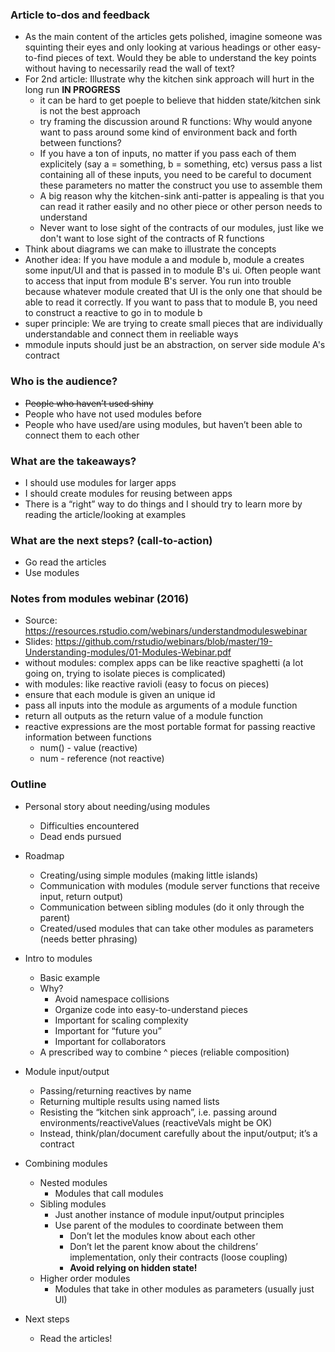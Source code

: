 ### Article to-dos and feedback

* As the main content of the articles gets polished, imagine someone was squinting their eyes and only looking at various headings or other easy-to-find pieces of text. Would they be able to understand the key points without having to necessarily read the wall of text?
* For 2nd article: Illustrate why the kitchen sink approach will hurt in the long run __IN PROGRESS__
    + it can be hard to get poeple to believe that hidden state/kitchen sink is not the best approach
    + try framing the discussion around R functions: Why would anyone want to pass around some kind of environment back and forth between functions?
    + If you have a ton of inputs, no matter if you pass each of them explicitely (say a = something, b = something, etc) versus pass a list containing all of these inputs, you need to be careful to document these parameters no matter the construct you use to assemble them
    + A big reason why the kitchen-sink anti-patter is appealing is that you can read it rather easily and no other piece or other person needs to understand
    + Never want to lose sight of the contracts of our modules, just like we don't want to lose sight of the contracts of R functions
* Think about diagrams we can make to illustrate the concepts
* Another idea: If you have module a and module b, module a creates some input/UI and that is passed in to module B's ui.  Often people want to access that input from module B's server. You run into trouble because whatever module created that UI is the only one that should be able to read it correctly.  If you want to pass that to module B, you need to construct a reactive to go in to module b
* super principle: We are trying to create small pieces that are individually understandable and connect them in reeliable ways
* mmodule inputs should just be an abstraction, on server side module A's contract 

### Who is the audience?
* ~~People who haven’t used shiny~~
* People who have not used modules before
* People who have used/are using modules, but haven’t been able to connect them to each other

### What are the takeaways?
* I should use modules for larger apps
* I should create modules for reusing between apps
* There is a “right” way to do things and I should try to learn more by reading the article/looking at examples

### What are the next steps? (call-to-action)
* Go read the articles
* Use modules

### Notes from modules webinar (2016)

* Source: https://resources.rstudio.com/webinars/understandmoduleswebinar 
* Slides: https://github.com/rstudio/webinars/blob/master/19-Understanding-modules/01-Modules-Webinar.pdf 
* without modules: complex apps can be like reactive spaghetti (a lot going on, trying to isolate pieces is complicated)
* with modules: like reactive ravioli (easy to focus on pieces)
* ensure that each module is given an unique id
* pass all inputs into the module as arguments of a module function
* return all outputs as the return value of a module function
* reactive expressions are the most portable format for passing reactive information between functions
    + num() - value (reactive)
    * num - reference (not reactive)


### Outline

* Personal story about needing/using modules
    * Difficulties encountered
    *  Dead ends pursued

* Roadmap
    * Creating/using simple modules (making little islands)
    * Communication with modules (module server functions that receive input, return output)
    * Communication between sibling modules (do it only through the parent)
    * Created/used modules that can take other modules as parameters (needs better phrasing)

* Intro to modules
    * Basic example
    * Why?
        + Avoid namespace collisions
        + Organize code into easy-to-understand pieces
        + Important for scaling complexity
        + Important for “future you”
        + Important for collaborators
    * A prescribed way to combine ^ pieces (reliable composition)

* Module input/output
    *  Passing/returning reactives by name
    *  Returning multiple results using named lists
    *  Resisting the “kitchen sink approach”, i.e. passing around environments/reactiveValues (reactiveVals might be OK)
    *  Instead, think/plan/document carefully about the input/output; it’s a contract

* Combining modules
    *  Nested modules
        + Modules that call modules
    *  Sibling modules
        + Just another instance of module input/output principles
        + Use parent of the modules to coordinate between them
             + Don’t let the modules know about each other
             + Don’t let the parent know about the childrens’ implementation, only their contracts (loose coupling)
             + **Avoid relying on hidden state!**
    *  Higher order modules
        + Modules that take in other modules as parameters (usually just UI)    

* Next steps
    * Read the articles!
